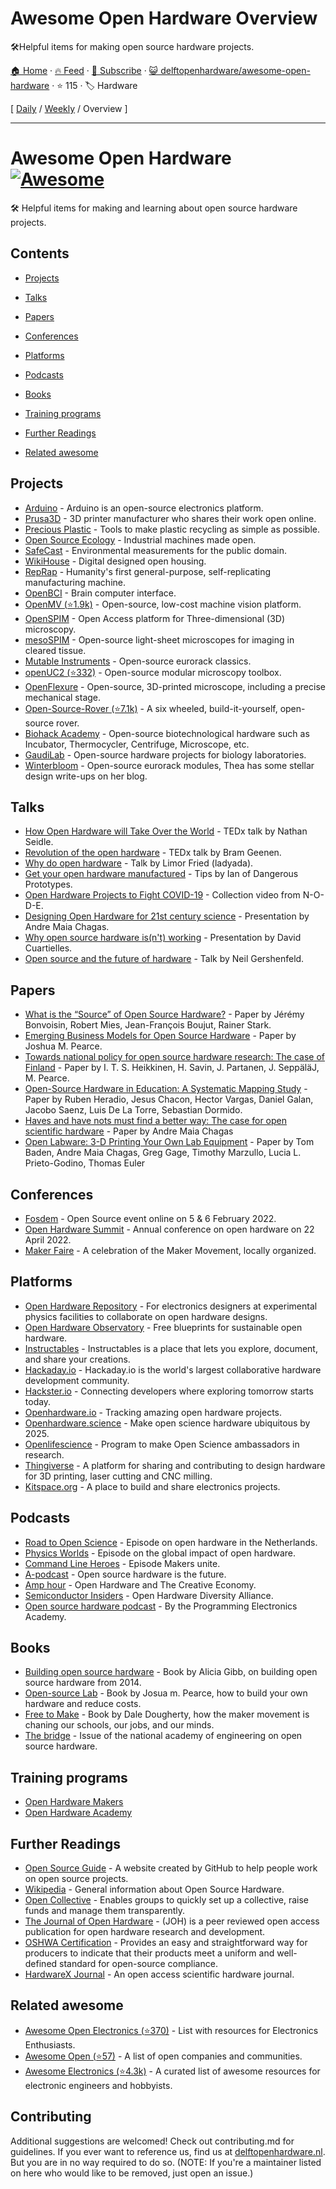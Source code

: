 # Awesome Open Hardware Overview

🛠Helpful items for making open source hardware projects.

[🏠 Home](/README.md) · [🔥 Feed](https://www.trackawesomelist.com/delftopenhardware/awesome-open-hardware/rss.xml) · [📮 Subscribe](https://trackawesomelist.us17.list-manage.com/subscribe?u=d2f0117aa829c83a63ec63c2f&id=36a103854c) · [😺 delftopenhardware/awesome-open-hardware](https://github.com/delftopenhardware/awesome-open-hardware) · ⭐ 115 · 🏷️ Hardware

[ [Daily](/content/delftopenhardware/awesome-open-hardware/README.md) / [Weekly](/content/delftopenhardware/awesome-open-hardware/week/README.md) / Overview ]

---

# Awesome Open Hardware [![Awesome](https://awesome.re/badge.svg)](https://awesome.re)<!-- omit in toc -->

🛠 Helpful items for making and learning about open source hardware projects.

## Contents

*   [Projects](#projects)

*   [Talks](#talks)

*   [Papers](#papers)

*   [Conferences](#conferences)

*   [Platforms](#platforms)

*   [Podcasts](#podcasts)

*   [Books](#books)

*   [Training programs](#training-programs)

*   [Further Readings](#further-readings)

*   [Related awesome](#related-awesome)

## Projects

*   [Arduino](https://www.arduino.cc/) - Arduino is an open-source electronics platform.
*   [Prusa3D](https://www.prusa3d.com/) - 3D printer manufacturer who shares their work open online.
*   [Precious Plastic](https://www.preciousplastic.com/) - Tools to make plastic recycling as simple as possible.
*   [Open Source Ecology](https://www.opensourceecology.org/) - Industrial machines made open.
*   [SafeCast](https://safecast.org/) - Environmental measurements for the public domain.
*   [WikiHouse](https://www.wikihouse.cc/) - Digital designed open housing.
*   [RepRap](https://reprap.org/wiki/RepRap) - Humanity's first general-purpose, self-replicating manufacturing machine.
*   [OpenBCI](https://openbci.com/) - Brain computer interface.
*   [OpenMV (⭐1.9k)](https://github.com/openmv/openmv) - Open-source, low-cost machine vision platform.
*   [OpenSPIM](https://openspim.org/) - Open Access platform for Three-dimensional (3D) microscopy.
*   [mesoSPIM](http://mesospim.org/) - Open-source light-sheet microscopes for imaging in cleared tissue.
*   [Mutable Instruments](https://mutable-instruments.net/) - Open-source eurorack classics.
*   [openUC2 (⭐332)](https://github.com/openUC2/UC2-GIT) - Open-source modular microscopy toolbox.
*   [OpenFlexure](https://openflexure.org/) - Open-source, 3D-printed microscope, including a precise mechanical stage.
*   [Open-Source-Rover (⭐7.1k)](https://github.com/nasa-jpl/open-source-rover) - A six wheeled, build-it-yourself, open-source rover.
*   [Biohack Academy](http://biohackacademy.github.io/) - Open-source biotechnological hardware such as Incubator, Thermocycler, Centrifuge, Microscope, etc.
*   [GaudiLab](http://www.gaudi.ch/GaudiLabs/?page_id=19) - Open-source hardware projects for biology laboratories.
*   [Winterbloom](https://winterbloom.com) - Open-source eurorack modules, Thea has some stellar design write-ups on her blog.

## Talks

*   [How Open Hardware will Take Over the World](https://www.youtube.com/watch?v=Rfu_MKgu2Ik) - TEDx talk by Nathan Seidle.
*   [Revolution of the open hardware](https://www.youtube.com/watch?v=t56bojFAnUg) - TEDx talk by Bram Geenen.
*   [Why do open hardware](https://www.youtube.com/watch?v=UYRhupdnUcY) - Talk by Limor Fried (ladyada).
*   [Get your open hardware manufactured](https://www.youtube.com/watch?v=ifTaGRTPwLc) - Tips by Ian of Dangerous Prototypes.
*   [Open Hardware Projects to Fight COVID-19](https://www.youtube.com/watch?v=c1pwbnDAub0) - Collection video from N-O-D-E.
*   [Designing Open Hardware for 21st century science](https://www.youtube.com/watch?v=Od_9yJqc098) - Presentation by Andre Maia Chagas.
*   [Why open source hardware is(n't) working](https://www.youtube.com/watch?v=7ifGu22bhd4) - Presentation by David Cuartielles.
*   [Open source and the future of hardware](https://www.youtube.com/watch?v=_EZT57dtWHM) - Talk by Neil Gershenfeld.

## Papers

*   [What is the “Source” of Open Source Hardware?](https://doi.org/10.5334/joh.7) - Paper by Jérémy Bonvoisin, Robert Mies, Jean-François Boujut, Rainer Stark.
*   [Emerging Business Models for Open Source Hardware](https://papers.ssrn.com/sol3/papers.cfm?abstract_id=3331121) - Paper by Joshua M. Pearce.
*   [Towards national policy for open source hardware research: The case of Finland](https://doi.org/10.1016/j.techfore.2020.119986) - Paper by I. T. S. Heikkinen, H. Savin, J. Partanen, J. SeppäläJ, M. Pearce.
*   [Open-Source Hardware in Education: A Systematic Mapping Study](http://dx.doi.org/10.1109/ACCESS.2018.2881929) - Paper by Ruben Heradio, Jesus Chacon, Hector Vargas, Daniel Galan, Jacobo Saenz, Luis De La Torre, Sebastian Dormido.
*   [Haves and have nots must find a better way: The case for open scientific hardware](https://doi.org/10.1371/journal.pbio.3000014) - Paper by Andre Maia Chagas
*   [Open Labware: 3-D Printing Your Own Lab Equipment](https://doi.org/10.1371/journal.pbio.1002086) - Paper by Tom Baden, Andre Maia Chagas, Greg Gage, Timothy Marzullo, Lucia L. Prieto-Godino, Thomas Euler

## Conferences

*   [Fosdem](https://fosdem.org/2022/) - Open Source event online on 5 & 6 February 2022.
*   [Open Hardware Summit](https://2022.oshwa.org/) - Annual conference on open hardware on 22 April 2022.
*   [Maker Faire](https://makerfaire.com/) - A celebration of the Maker Movement, locally organized.

## Platforms

*   [Open Hardware Repository](https://ohwr.org/welcome) - For electronics designers at experimental physics facilities to collaborate on open hardware designs.
*   [Open Hardware Observatory](https://en.oho.wiki/wiki/Home) - Free blueprints for sustainable open hardware.
*   [Instructables](http://www.instructables.com/tag/type-id/category-technology/) - Instructables is a place that lets you explore, document, and share your creations.
*   [Hackaday.io](https://hackaday.io/) - Hackaday.io is the world's largest collaborative hardware development community.
*   [Hackster.io](https://www.hackster.io/about) - Connecting developers where exploring tomorrow starts today.
*   [Openhardware.io](https://www.openhardware.io/about) - Tracking amazing open hardware projects.
*   [Openhardware.science](https://openhardware.science/) - Make open science hardware ubiquitous by 2025.
*   [Openlifescience](https://openlifesci.org/) - Program to make Open Science ambassadors in research.
*   [Thingiverse](https://www.thingiverse.com/) - A platform for sharing and contributing to design hardware for 3D printing, laser cutting and CNC milling.
*   [Kitspace.org](https://kitspace.org) - A place to build and share electronics projects.

## Podcasts

*   [Road to Open Science](https://open.spotify.com/episode/46WwrOofygFyGrp6X42NOe?si=_qxPzPXkQaGNBqB-bnKwyw) - Episode on open hardware in the Netherlands.
*   [Physics Worlds](https://open.spotify.com/episode/4pjaUpl96YhjqBvjzV0K1H?si=ssJJH7ouSOW_ttGvF2Mtdg) - Episode on the global impact of open hardware.
*   [Command Line Heroes](https://open.spotify.com/episode/1yGuG9TKvS2lkH7wgRO8YF?si=PwAZCT0qSxW87HQlCa7AeA) -  Episode Makers unite.
*   [A-podcast](https://open.spotify.com/episode/2Zp3q6ePDCp0Yeyq9ADDny?si=8_CuBG2ESEeoxvcspVi3Xg) -  Open source hardware is the future.
*   [Amp hour](https://podcasts.google.com/feed/aHR0cHM6Ly90aGVhbXBob3VyLmxpYnN5bi5jb20vcnNz/episode/aHR0cDovL3d3dy50aGVhbXBob3VyLmNvbS8_cD0xNTg?sa=X\&ved=0CAIQuIEEahcKEwjgkZnWjPr0AhUAAAAAHQAAAAAQCA) - Open Hardware and The Creative Economy.
*   [Semiconductor Insiders](https://semiwiki.com/podcast/podcast-ep44-open-hardware-diversity-alliance/) - Open Hardware Diversity Alliance.
*   [Open source hardware podcast](https://podcasts.google.com/feed/aHR0cHM6Ly9wcm9ncmFtbWluZ2VsZWN0cm9uaWNzLmNvbS9jYXRlZ29yeS9yYWRpby1zaG93L2ZlZWQv) - By the Programming Electronics Academy.

## Books

*   [Building open source hardware](https://books.google.nl/books?id=wg27BQAAQBAJ\&lpg=PP1\&dq=open%20source%20hardware\&pg=PP1##v=onepage\&q=open%20source%20hardware\&f=false) - Book by Alicia Gibb, on building open source hardware from 2014.
*   [Open-source Lab](https://books.google.nl/books?id=0bOKAAAAQBAJ\&lpg=PP1\&dq=open%20source%20hardware\&pg=PP1##v=onepage\&q=open%20source%20hardware\&f=false) - Book by Josua m. Pearce, how to build your own hardware and reduce costs.
*   [Free to Make](https://books.google.nl/books?id=jz1bCwAAQBAJ\&lpg=PA93\&dq=open%20source%20hardware\&pg=PP1##v=onepage\&q=open%20source%20hardware\&f=false) -  Book by Dale Dougherty, how the maker movement is chaning our schools, our jobs, and our minds.
*   [The bridge](https://www.nae.edu/174695/Fall-Bridge-on-Open-Source-Hardware) - Issue of the national academy of engineering on open source hardware.

## Training programs

*   [Open Hardware Makers](https://openhardware.space)
*   [Open Hardware Academy](https://openhardware.academy/)

## Further Readings

*   [Open Source Guide](https://opensource.guide/) - A website created by GitHub to help people work on open source projects.
*   [Wikipedia](https://en.wikipedia.org/wiki/Open-source_hardware) - General information about Open Source Hardware.
*   [Open Collective](https://opencollective.com/) - Enables groups to quickly set up a collective, raise funds and manage them transparently.
*   [The Journal of Open Hardware](https://openhardware.metajnl.com/) - (JOH) is a peer reviewed open access publication for open hardware research and development.
*   [OSHWA Certification](https://certification.oshwa.org/) -  Provides an easy and straightforward way for producers to indicate that their products meet a uniform and well-defined standard for open-source compliance.
*   [HardwareX Journal](https://www.journals.elsevier.com/hardwarex) - An open access scientific hardware journal.

## Related awesome

*   [Awesome Open Electronics (⭐370)](https://github.com/ajaymnk/open-electronics) - List with resources for Electronics Enthusiasts.
*   [Awesome Open (⭐57)](https://github.com/paulhendricks/awesome-open) - A list of open companies and communities.
*   [Awesome Electronics (⭐4.3k)](https://github.com/kitspace/awesome-electronics) - A curated list of awesome resources for electronic engineers and hobbyists.

## Contributing

Additional suggestions are welcomed! Check out contributing.md for guidelines.
If you ever want to reference us, find us at [delftopenhardware.nl](https://delftopenhardware.nl). But you are in no way required to do so.
(NOTE: If you're a maintainer listed on here who would like to be removed, just open an issue.)

